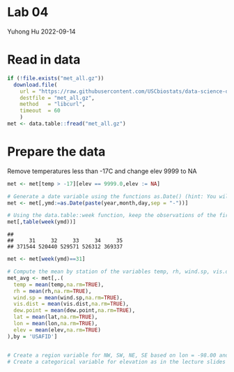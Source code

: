 Lab 04
================
Yuhong Hu
2022-09-14

# Read in data

``` r
if (!file.exists("met_all.gz"))
  download.file(
    url = "https://raw.githubusercontent.com/USCbiostats/data-science-data/master/02_met/met_all.gz",
    destfile = "met_all.gz",
    method   = "libcurl",
    timeout  = 60
    )
met <- data.table::fread("met_all.gz")
```

# Prepare the data

Remove temperatures less than -17C and change elev 9999 to NA

``` r
met <- met[temp > -17][elev == 9999.0,elev := NA]

# Generate a date variable using the functions as.Date() (hint: You will need the following to create a date paste(year, month, day, sep = "-")).
met <- met[,ymd:=as.Date(paste(year,month,day,sep = "-"))]

# Using the data.table::week function, keep the observations of the first week of the month.
met[,table(week(ymd))]
```

    ## 
    ##     31     32     33     34     35 
    ## 371544 520440 529571 526312 369337

``` r
met <- met[week(ymd)==31]

# Compute the mean by station of the variables temp, rh, wind.sp, vis.dist, dew.point, lat, lon, and elev.
met_avg <- met[,.(
  temp = mean(temp,na.rm=TRUE),
  rh = mean(rh,na.rm=TRUE),
  wind.sp = mean(wind.sp,na.rm=TRUE),
  vis.dist = mean(vis.dist,na.rm=TRUE),
  dew.point = mean(dew.point,na.rm=TRUE),
  lat = mean(lat,na.rm=TRUE),
  lon = mean(lon,na.rm=TRUE),
  elev = mean(elev,na.rm=TRUE)
),by = 'USAFID']


# Create a region variable for NW, SW, NE, SE based on lon = -98.00 and lat = 39.71 degrees
# Create a categorical variable for elevation as in the lecture slides
```
